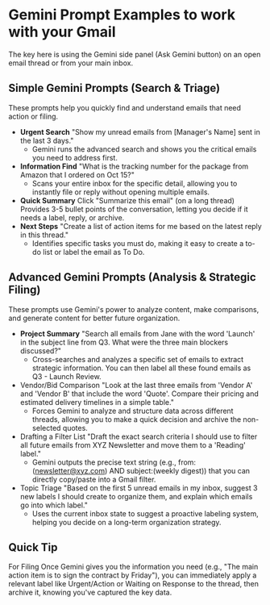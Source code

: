# Gemini Prompt Examples to work with your Gmail

The key here is using the Gemini side panel (Ask Gemini button) on an open email thread or from your main inbox. 

## Simple Gemini Prompts (Search & Triage) 
These prompts help you quickly find and understand emails that need action or filing. 
- **Urgent Search** "Show my unread emails from \[Manager's Name] sent in the last 3 days."
  - Gemini runs the advanced search and shows you the critical emails you need to address first. 
- **Information Find** "What is the tracking number for the package from Amazon that I ordered on Oct 15?"
  - Scans your entire inbox for the specific detail, allowing you to instantly file or reply without opening multiple emails.
- **Quick Summary** Click "Summarize this email" (on a long thread) Provides 3-5 bullet points of the conversation, letting you decide if it needs a label, reply, or archive.
- **Next Steps** "Create a list of action items for me based on the latest reply in this thread."
  - Identifies specific tasks you must do, making it easy to create a to-do list or label the email as To Do.


## Advanced Gemini Prompts (Analysis & Strategic Filing) 
These prompts use Gemini's power to analyze content, make comparisons, and generate content for better future organization. 
- **Project Summary** "Search all emails from Jane with the word 'Launch' in the subject line from Q3. What were the three main blockers discussed?"
  - Cross-searches and analyzes a specific set of emails to extract strategic information. You can then label all these found emails as Q3 - Launch Review.
- Vendor/Bid Comparison "Look at the last three emails from 'Vendor A' and 'Vendor B' that include the word 'Quote'. Compare their pricing and estimated delivery timelines in a simple table."
  - Forces Gemini to analyze and structure data across different threads, allowing you to make a quick decision and archive the non-selected quotes.
- Drafting a Filter List "Draft the exact search criteria I should use to filter all future emails from XYZ Newsletter and move them to a 'Reading' label."
  - Gemini outputs the precise text string (e.g., from:(newsletter@xyz.com) AND subject:(weekly digest)) that you can directly copy/paste into a Gmail filter.
- Topic Triage "Based on the first 5 unread emails in my inbox, suggest 3 new labels I should create to organize them, and explain which emails go into which label."
  - Uses the current inbox state to suggest a proactive labeling system, helping you decide on a long-term organization strategy.

## Quick Tip
For Filing Once Gemini gives you the information you need (e.g., "The main action item is to sign the contract by Friday"), you can immediately apply a relevant label like Urgent/Action or Waiting on Response to the thread, then archive it, knowing you've captured the key data.
